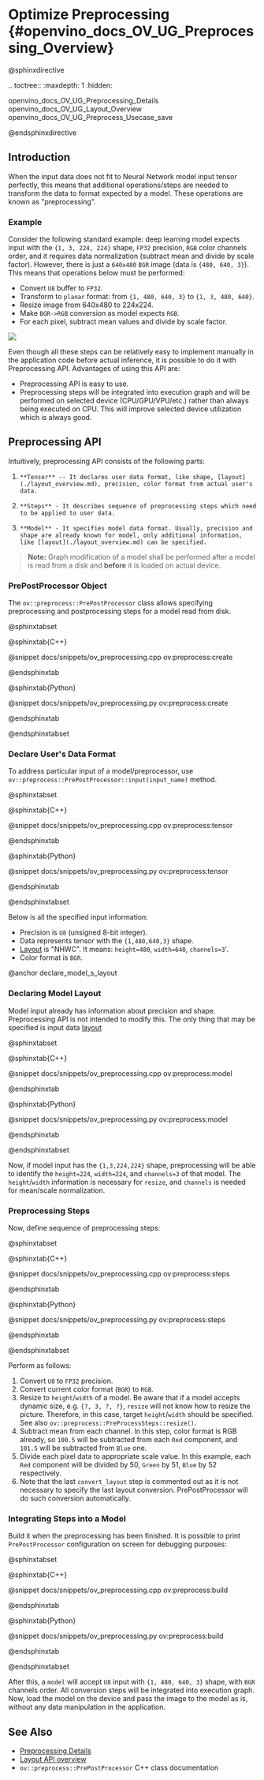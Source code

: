 # Optimize Preprocessing {#openvino_docs_OV_UG_Preprocessing_Overview}

@sphinxdirective

.. toctree::
   :maxdepth: 1
   :hidden:

   openvino_docs_OV_UG_Preprocessing_Details
   openvino_docs_OV_UG_Layout_Overview
   openvino_docs_OV_UG_Preprocess_Usecase_save

@endsphinxdirective

## Introduction

When the input data does not fit to Neural Network model input tensor perfectly, this means that additional operations/steps are needed to transform the data to format expected by a model. These operations are known as "preprocessing".

### Example
Consider the following standard example: deep learning model expects input with the `{1, 3, 224, 224}` shape, `FP32` precision, `RGB` color channels order, and it requires data normalization (subtract mean and divide by scale factor). However, there is just a `640x480` `BGR` image (data is `{480, 640, 3}`). This means that operations below must be performed:
 - Convert `U8` buffer to `FP32`.
 - Transform to `planar` format: from `{1, 480, 640, 3}` to `{1, 3, 480, 640}`.
 - Resize image from 640x480 to 224x224.
 - Make `BGR->RGB` conversion as model expects `RGB`.
 - For each pixel, subtract mean values and divide by scale factor.


![](img/preprocess_not_fit.png)


Even though all these steps can be relatively easy to implement manually in the application code before actual inference, it is possible to do it with Preprocessing API. Advantages of using this API are:
 - Preprocessing API is easy to use.
 - Preprocessing steps will be integrated into execution graph and will be performed on selected device (CPU/GPU/VPU/etc.) rather than always being executed on CPU. This will improve selected device utilization which is always good.

## Preprocessing API

Intuitively, preprocessing API consists of the following parts:
 1. 	**Tensor** -- It declares user data format, like shape, [layout](./layout_overview.md), precision, color format from actual user's data.
 2. 	**Steps** - It describes sequence of preprocessing steps which need to be applied to user data.
 3. 	**Model** - It specifies model data format. Usually, precision and shape are already known for model, only additional information, like [layout](./layout_overview.md) can be specified.

> **Note:** Graph modification of a model shall be performed after a model is read from a disk and **before** it is loaded on actual device.

### PrePostProcessor Object

The `ov::preprocess::PrePostProcessor` class allows specifying preprocessing and postprocessing steps for a model read from disk.

@sphinxtabset

@sphinxtab{C++}

@snippet docs/snippets/ov_preprocessing.cpp ov:preprocess:create

@endsphinxtab

@sphinxtab{Python}

@snippet docs/snippets/ov_preprocessing.py ov:preprocess:create

@endsphinxtab

@endsphinxtabset

### Declare User's Data Format

To address particular input of a model/preprocessor, use `ov::preprocess::PrePostProcessor::input(input_name)` method.

@sphinxtabset

@sphinxtab{C++}

@snippet docs/snippets/ov_preprocessing.cpp ov:preprocess:tensor

@endsphinxtab

@sphinxtab{Python}

@snippet docs/snippets/ov_preprocessing.py ov:preprocess:tensor

@endsphinxtab

@endsphinxtabset

Below is all the specified input information:
 - Precision is `U8` (unsigned 8-bit integer).
 - Data represents tensor with the `{1,480,640,3}` shape.
 - [Layout](./layout_overview.md) is "NHWC". It means: `height=480`, `width=640`, `channels=3`'.
 - Color format is `BGR`.

@anchor declare_model_s_layout
### Declaring Model Layout

Model input already has information about precision and shape. Preprocessing API is not intended to modify this. The only thing that may be specified is input data [layout](./layout_overview.md)

@sphinxtabset

@sphinxtab{C++}

@snippet docs/snippets/ov_preprocessing.cpp ov:preprocess:model

@endsphinxtab

@sphinxtab{Python}

@snippet docs/snippets/ov_preprocessing.py ov:preprocess:model

@endsphinxtab

@endsphinxtabset


Now, if model input has the `{1,3,224,224}` shape, preprocessing will be able to identify the `height=224`, `width=224`, and `channels=3` of that model. The `height`/`width` information is necessary for `resize`, and `channels` is needed for mean/scale normalization.

### Preprocessing Steps

Now, define sequence of preprocessing steps:

@sphinxtabset

@sphinxtab{C++}

@snippet docs/snippets/ov_preprocessing.cpp ov:preprocess:steps

@endsphinxtab

@sphinxtab{Python}

@snippet docs/snippets/ov_preprocessing.py ov:preprocess:steps

@endsphinxtab

@endsphinxtabset

Perform as follows:

   1. Convert `U8` to `FP32` precision.
   2. Convert current color format (`BGR`) to `RGB`.
   3. Resize to `height`/`width` of a model. Be aware that if a model accepts dynamic size, e.g. `{?, 3, ?, ?}`, `resize` will not know how to resize the picture. Therefore, in this case, target `height`/`width` should be specified. See also `ov::preprocess::PreProcessSteps::resize()`.
   4. Subtract mean from each channel. In this step, color format is RGB already, so `100.5` will be subtracted from each `Red` component, and `101.5` will be subtracted from `Blue` one.
   5. Divide each pixel data to appropriate scale value. In this example, each `Red` component will be divided by 50, `Green` by 51, `Blue` by 52 respectively.
   6. Note that the last `convert_layout` step is commented out as it is not necessary to specify the last layout conversion. PrePostProcessor will do such conversion automatically.

### Integrating Steps into a Model

Build it when the preprocessing has been finished. It is possible to print `PrePostProcessor` configuration on screen for debugging purposes:

@sphinxtabset

@sphinxtab{C++}

@snippet docs/snippets/ov_preprocessing.cpp ov:preprocess:build

@endsphinxtab

@sphinxtab{Python}

@snippet docs/snippets/ov_preprocessing.py ov:preprocess:build

@endsphinxtab

@endsphinxtabset


After this, a `model` will accept `U8` input with `{1, 480, 640, 3}` shape, with `BGR` channels order. All conversion steps will be integrated into execution graph. Now, load the model on the device and pass the image to the model as is, without any data manipulation in the application.


## See Also

* [Preprocessing Details](./preprocessing_details.md)
* [Layout API overview](./layout_overview.md)
* <code>ov::preprocess::PrePostProcessor</code> C++ class documentation
